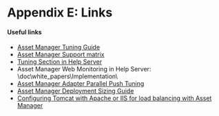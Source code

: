 # Appendix E: Links
#### Useful links

- [Asset Manager Tuning Guide](https://softwaresupport.hp.com/group/softwaresupport/search-result/-/facetsearch/document/KM01450466)
- [Asset Manager Support matrix](https://softwaresupport.hp.com/group/softwaresupport/search-result/-/facetsearch/document/KM01450310)
- [Tuning Section in Help Server](http://docs.software.hpe.com/AM/9.60/Content/Tuning/tune.htm)
- Asset Manager Web Monitoring in Help Server:
    \doc\white_papers\Implementation\
- [Asset Manager Adapter Parallel Push Tuning](https://softwaresupport.hp.com/group/softwaresupport/search-result/-/facetsearch/document/KM01588610)
- [Asset Manager Deployment Sizing Guide](https://softwaresupport.hpe.com/group/softwaresupport/search-result/-/facetsearch/document/KM02559120)
- [Configuring Tomcat with Apache or IIS for load balancing with Asset Manager](https://softwaresupport.hpe.com/group/softwaresupport/search-result/-/facetsearch/document/KM02465724)
